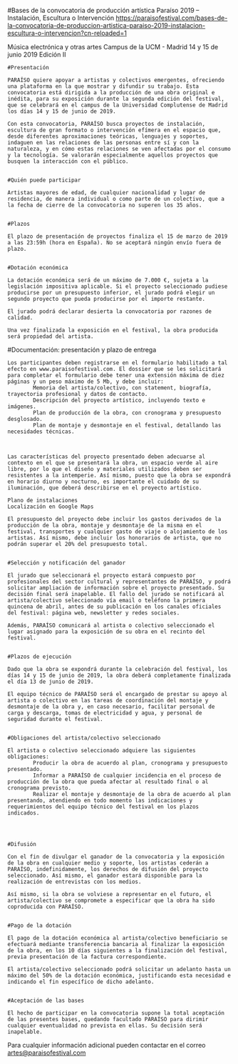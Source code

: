 #Bases de la convocatoria de producción artística Paraíso 2019 – Instalación, Escultura o Intervención
https://paraisofestival.com/bases-de-la-convocatoria-de-produccion-artistica-paraiso-2019-instalacion-escultura-o-intervencion?cn-reloaded=1

Música electrónica y otras artes
Campus de la UCM - Madrid
14 y 15 de junio 2019
Edición II


    #Presentación

    PARAÍSO quiere apoyar a artistas y colectivos emergentes, ofreciendo una plataforma en la que mostrar y difundir su trabajo. Esta convocatoria está dirigida a la producción de una obra original e inédita, para su exposición durante la segunda edición del festival, que se celebrará en el campus de la Universidad Complutense de Madrid los días 14 y 15 de junio de 2019.

    Con esta convocatoria, PARAÍSO busca proyectos de instalación, escultura de gran formato o intervención efímera en el espacio que, desde diferentes aproximaciones teóricas, lenguajes y soportes, indaguen en las relaciones de las personas entre sí y con la naturaleza, y en cómo estas relaciones se ven afectadas por el consumo y la tecnología. Se valorarán especialmente aquellos proyectos que busquen la interacción con el público.

     
    #Quién puede participar

    Artistas mayores de edad, de cualquier nacionalidad y lugar de residencia, de manera individual o como parte de un colectivo, que a la fecha de cierre de la convocatoria no superen los 35 años.

     
    #Plazos

    El plazo de presentación de proyectos finaliza el 15 de marzo de 2019 a las 23:59h (hora en España). No se aceptará ningún envío fuera de plazo.

     
    #Dotación económica

    La dotación económica será de un máximo de 7.000 €, sujeta a la legislación impositiva aplicable. Si el proyecto seleccionado pudiese producirse por un presupuesto inferior, el jurado podrá elegir un segundo proyecto que pueda producirse por el importe restante.

    El jurado podrá declarar desierta la convocatoria por razones de calidad.

    Una vez finalizada la exposición en el festival, la obra producida será propiedad del artista.

     
   #Documentación: presentación y plazo de entrega

    Los participantes deben registrarse en el formulario habilitado a tal efecto en www.paraisofestival.com. El dossier que se les solicitará para completar el formulario debe tener una extensión máxima de diez páginas y un peso máximo de 5 Mb, y debe incluir:
            Memoria del artista/colectivo, con statement, biografía, trayectoria profesional y datos de contacto.
            Descripción del proyecto artístico, incluyendo texto e imágenes.
            Plan de producción de la obra, con cronograma y presupuesto desglosado.
            Plan de montaje y desmontaje en el festival, detallando las necesidades técnicas.

     

    Las características del proyecto presentado deben adecuarse al contexto en el que se presentará la obra, un espacio verde al aire libre, por lo que el diseño y materiales utilizados deben ser resistentes a la intemperie. Así mismo, puesto que la obra se expondrá en horario diurno y nocturno, es importante el cuidado de su iluminación, que deberá describirse en el proyecto artístico.

    Plano de instalaciones
    Localización en Google Maps

    El presupuesto del proyecto debe incluir los gastos derivados de la producción de la obra, montaje y desmontaje de la misma en el festival, transportes y cualquier gasto de viaje o alojamiento de los artistas. Así mismo, debe incluir los honorarios de artista, que no podrán superar el 20% del presupuesto total.

     
    #Selección y notificación del ganador

    El jurado que seleccionará el proyecto estará compuesto por profesionales del sector cultural y representantes de PARAÍSO, y podrá solicitar ampliación de información sobre el proyecto presentado. Su decisión final será inapelable. El fallo del jurado se notificará al artista/colectivo seleccionado vía email o teléfono la primera quincena de abril, antes de su publicación en los canales oficiales del festival: página web, newsletter y redes sociales.

    Además, PARAÍSO comunicará al artista o colectivo seleccionado el lugar asignado para la exposición de su obra en el recinto del festival.

     
    #Plazos de ejecución

    Dado que la obra se expondrá durante la celebración del festival, los días 14 y 15 de junio de 2019, la obra deberá completamente finalizada el día 13 de junio de 2019.

    El equipo técnico de PARAÍSO será el encargado de prestar su apoyo al artista o colectivo en las tareas de coordinación del montaje y desmontaje de la obra y, en caso necesario, facilitar personal de carga y descarga, tomas de electricidad y agua, y personal de seguridad durante el festival.

     
    #Obligaciones del artista/colectivo seleccionado

    El artista o colectivo seleccionado adquiere las siguientes obligaciones:
            Producir la obra de acuerdo al plan, cronograma y presupuesto presentado.
            Informar a PARAÍSO de cualquier incidencia en el proceso de producción de la obra que pueda afectar al resultado final o al cronograma previsto.
            Realizar el montaje y desmontaje de la obra de acuerdo al plan presentando, atendiendo en todo momento las indicaciones y requerimientos del equipo técnico del festival en los plazos indicados.

     

     
    #Difusión

    Con el fin de divulgar el ganador de la convocatoria y la exposición de la obra en cualquier medio y soporte, los artistas cederán a PARAÍSO, indefinidamente, los derechos de difusión del proyecto seleccionado. Así mismo, el ganador estará disponible para la realización de entrevistas con los medios.

    Así mismo, si la obra se volviese a representar en el futuro, el artista/colectivo se compromete a especificar que la obra ha sido coproducida con PARAÍSO.

     
    #Pago de la dotación

    El pago de la dotación económica al artista/colectivo beneficiario se efectuará mediante transferencia bancaria al finalizar la exposición de la obra, en los 10 días siguientes a la finalización del festival, previa presentación de la factura correspondiente.

    El artista/colectivo seleccionado podrá solicitar un adelanto hasta un máximo del 50% de la dotación económica, justificando esta necesidad e indicando el fin específico de dicho adelanto.

     
    #Aceptación de las bases

    El hecho de participar en la convocatoria supone la total aceptación de las presentes bases, quedando facultado PARAÍSO para dirimir cualquier eventualidad no prevista en ellas. Su decisión será inapelable.

     

Para cualquier información adicional pueden contactar en el  correo artes@paraisofestival.com
